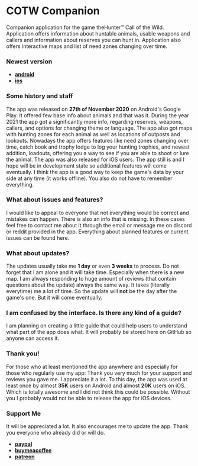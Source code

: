 # **COTW Companion**

Companion application for the game theHunter™ Call of the Wild. Application offers information about
huntable animals, usable weapons and callers and information about reserves you can hunt in.
Application also offers interactive maps and list of need zones changing over time.

### **Newest version**

- [**android**](https://play.google.com/store/apps/details?id=com.toastyapps.cotwcompanion)
- [**ios**](https://apps.apple.com/us/app/cotw-companion/id6443782494)

### **Some history and staff**

The app was released on **27th of November 2020** on Android's Google Play. It offered few base info
about animals and that was it. During the year 2021 the app got a significantly more info, regarding
reserves, weapons, callers, and options for changing theme or language. The app also got maps with
hunting zones for each animal as well as locations of outposts and lookouts. Nowadays the app offers
features like need zones changing over time, catch book and trophy lodge to log your hunting
trophies, and newest addition, loadouts, offering you a way to see if you are able to shoot or lure
the animal. The app was also released for iOS users. The app still is and I hope will be in
development state so additional features will come eventually. I think the app is a good way to keep
the game's data by your side at any time (it works offline). You also do not have to remember
everything.

### **What about issues and features?**

I would like to appeal to everyone that not everything would be correct and mistakes can happen.
There is also an info that is missing. In these cases feel free to contact me about it through the
email or message me on discord or reddit provided in the app. Everything about planned features or
current issues can be found here.

### **What about updates?**

The updates usually take me **1 day** or even **3 weeks** to process. Do not forget that I am alone
and it will take time. Especially when there is a new map. I am always responding to huge amount of
reviews (that contain questions about the update) always the same way. It takes (literally
everytime) me a lot of time. So the update will **not** be the day after the game's one. But it will
come eventually.

### **I am confused by the interface. Is there any kind of a guide?**

I am planning on creating a little guide that could help users to understand what part of the app
does what. It will probably be stored here on GitHub so anyone can access it.

### **Thank you!**

For those who at least mentioned the app anywhere and especially for those who regularly use my app:
Thank you very much for your support and reviews you gave me. I appreciate it a lot. To this day,
the app was used at least once by almost **35K** users on Android and almost **20K** users on iOS.
Which is totally awesome and I did not think this could be possible. Without you I probably would
not be able to release the app for iOS devices.

### **Support Me**

It will be appreciated a lot. It also encourages me to update the app. Thank you everyone who
already did or will do.

- [**paypal**](https://paypal.me/toastovac)
- [**buymeacoffee**](https://www.buymeacoffee.com/toastovac)
- [**patreon**](https://www.patreon.com/Toastovac)